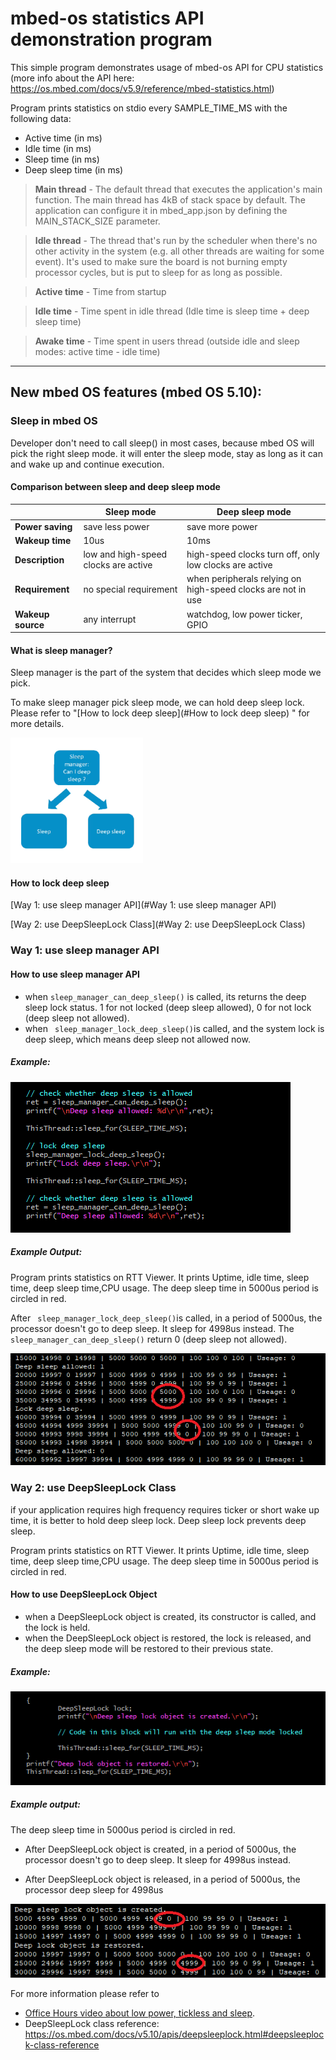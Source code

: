 # mbed-os statistics API demonstration program

This simple program demonstrates usage of mbed-os API for CPU statistics (more info about the API here: https://os.mbed.com/docs/v5.9/reference/mbed-statistics.html)

Program prints statistics on stdio every SAMPLE_TIME_MS with the following data:
- Active time (in ms)
- Idle time (in ms)
- Sleep time (in ms)
- Deep sleep time (in ms)

>**Main thread** - The default thread that executes the application's main function. The main thread has 4kB of stack space by default. The application can configure it in mbed_app.json by defining the MAIN_STACK_SIZE parameter.

>**Idle thread** - The thread that's run by the scheduler when there's no other activity in the system (e.g. all other threads are waiting for some event). It's used to make sure the board is not burning empty processor cycles, but is put to sleep for as long as possible.

>**Active time** - Time from startup

>**Idle time** - Time spent in idle thread (Idle time is sleep time + deep sleep time)

>**Awake time** - Time spent in users thread (outside idle and sleep modes: active time - idle time)

****

## New mbed OS features (mbed OS 5.10):



### Sleep in mbed OS

Developer don't need to call sleep() in most cases, because mbed OS will pick the right sleep mode. it will enter the sleep mode, stay as long as it can and wake up and continue execution.

#### Comparison between sleep and deep sleep mode

|                   | Sleep mode                           | Deep sleep mode                                              |
| ----------------- | ------------------------------------ | ------------------------------------------------------------ |
| **Power saving**  | save less power                      | save more power                                              |
| **Wakeup time**   | 10us                                 | 10ms                                                         |
| **Description**   | low and high-speed clocks are active | high-speed clocks turn off, only low clocks are active       |
| **Requirement**   | no special requirement               | when peripherals relying on high-speed clocks are not in use |
| **Wakeup source** | any interrupt                        | watchdog, low power ticker, GPIO                             |



#### What is sleep manager?

Sleep manager is the part of the system that decides which sleep mode we pick. 

To make sleep manager pick sleep mode, we can hold deep sleep lock. Please refer to "[How to lock deep sleep](#How to lock deep sleep) " for more details.

![](./Image/sleep_manager.PNG)



#### How to lock deep sleep

[Way 1: use sleep manager API](#Way 1: use sleep manager API)

[Way 2: use DeepSleepLock Class](#Way 2: use DeepSleepLock Class)

	

### Way 1: use sleep manager API

#### How to use sleep manager API

- when  `sleep_manager_can_deep_sleep()` is called, its returns the deep sleep lock status. 1 for not locked (deep sleep allowed), 0 for not lock (deep sleep not allowed).
- when ` sleep_manager_lock_deep_sleep()`is called, and the system lock is deep sleep, which means deep sleep not allowed now.

##### Example: 

![](./Image/how_to_use_sleep_manager_API.PNG)

##### Example Output:

Program prints statistics on RTT Viewer. It prints Uptime, idle time, sleep time, deep sleep time,CPU usage. The deep sleep time in 5000us period is circled in red.

After ` sleep_manager_lock_deep_sleep()`is called, in a period of 5000us, the processor doesn't go to deep sleep. It sleep for 4998us instead. The `sleep_manager_can_deep_sleep()` return 0 (deep sleep not allowed).

![](./Image/sleep_manager_test_highlight.png)

### Way 2: use DeepSleepLock Class

if your application requires high frequency requires ticker or short wake up time, it is better to hold deep sleep lock. Deep sleep lock prevents deep sleep.

Program prints statistics on RTT Viewer. It prints Uptime, idle time, sleep time, deep sleep time,CPU usage. The deep sleep time in 5000us period is circled in red.

#### How to use DeepSleepLock Object

- when a DeepSleepLock object is created, its constructor is called, and the lock is held.
- when the DeepSleepLock object is restored, the lock is released, and the deep sleep mode will be restored to their previous state.

##### Example: 



![how_to_lock_deep_sleep](./Image/how_to_use_deep_sleep_lock_object.PNG)

##### Example output: 

The deep sleep time in 5000us period is circled in red.

- After DeepSleepLock object is created, in a period of 5000us, the processor doesn't go to deep sleep. It sleep for 4998us instead.


- After DeepSleepLock object is released, in a period of 5000us, the processor deep sleep for 4998us 

![](./Image/deep_sleep_lock_object_highlight.png)

For more information please refer to 

- [Office Hours video about low power, tickless and sleep](https://www.youtube.com/watch?v=OFfOlBaegdg).
- DeepSleepLock class reference: https://os.mbed.com/docs/v5.10/apis/deepsleeplock.html#deepsleeplock-class-reference

